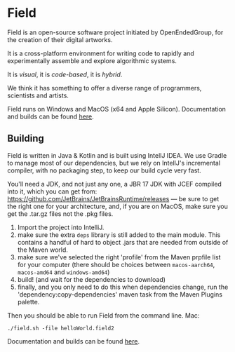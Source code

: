 

# Field

Field is an open-source software project initiated by OpenEndedGroup, for the creation of their digital artworks.

It is a cross-platform environment for writing code to rapidly and experimentally assemble and explore algorithmic systems.

It is _visual_, it is _code-based_, it is _hybrid_.

We think it has something to offer a diverse range of programmers, scientists and artists.

Field runs on Windows and MacOS (x64 and Apple Silicon). Documentation and builds can be found [here](http://openendedgroup.com/field).

## Building

Field is written in Java & Kotlin and is built using IntellJ IDEA. We use Gradle to manage most of our dependencies, but we rely on IntellJ's incremental compiler, with no packaging step, to keep our build cycle very fast.

You'll need a JDK, and not just any one, a JBR 17 JDK with JCEF compiled into it, which you can get from: https://github.com/JetBrains/JetBrainsRuntime/releases — be sure to get the right one for your architecture, and, if you are on MacOS, make sure you get the .tar.gz files not the .pkg files.

1. Import the project into IntelliJ.
2. make sure the extra `deps` library is still added to the main module. This contains a handful of hard to object .jars that are needed from outside of the Maven world.
3. make sure we've selected the right 'profile' from the Maven prpfile list for your computer (there should be choices between `macos-aarch64`, `macos-amd64` and `windows-amd64`)
4. build! (and wait for the dependencies to download)
5. finally, and you only need to do this when dependencies change, run the 'dependency:copy-dependencies' maven task from the Maven Plugins palette. 

Then you should be able to run Field from the command line. Mac:

```
./field.sh -file helloWorld.field2
```

Documentation and builds can be found [here](http://openendedgroup.com/field).

